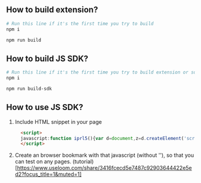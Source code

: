 ## How to build extension?

```bash
# Run this line if it's the first time you try to build
npm i

npm run build
```


## How to build JS SDK?

```bash
# Run this line if it's the first time you try to build extension or sdk
npm i

npm run build-sdk
```


## How to use JS SDK?

1. Include HTML snippet in your page
    ```html
      <script>
      javascript:function iprl5(){var d=document,z=d.createElement('scr'+'ipt'),b=d.body,l=d.location;try{if(!b)throw(0);z.setAttribute('src',l.protocol+'//bridgit.io/app/sdk/sdk.js'+'?t='+(new Date().getTime()));b.appendChild(z);}catch(e){alert('Please wait until the page has loaded.');}}iprl5();void(0)
      </script>
    ```

2. Create an browser bookmark with that javascript (without '<script>' '</script>'), so that you can test on any pages. (tutorial)[https://www.useloom.com/share/3416fcecd5e7487c92903644422e5ed2?focus_title=1&muted=1]



